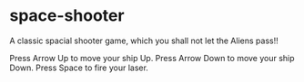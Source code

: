 # space-shooter
A classic spacial shooter game, which you shall not let the Aliens pass!!

Press Arrow Up to move your ship Up.
Press Arrow Down to move your ship Down.
Press Space to fire your laser.
